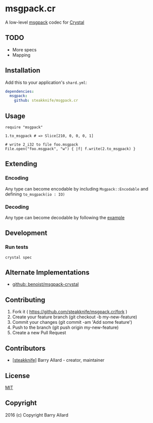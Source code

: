 # msgpack.cr

A low-level [msgpack](http://msgpack.org) codec for [Crystal](https://crystal-lang.org)

## TODO

- More specs
- Mapping

## Installation

Add this to your application's `shard.yml`:

```yaml
dependencies:
  msgpack:
    github: steakknife/msgpack.cr
```
## Usage

```crystal
require "msgpack"

1.to_msgpack # => Slice[210, 0, 0, 0, 1]

# write 2_i32 to file foo.msgpack
File.open("foo.msgpack", "w") { |f| f.write(2.to_msgpack) }

```

## Extending
### Encoding

Any type can become encodable by including `Msgpack::Encodable` and defining `to_msgpack(io : IO)`
### Decoding

Any type can become decodable by following the [example](spec/foo_spec.cr)

## Development

### Run tests

```shell
crystal spec
```

## Alternate Implementations

- [github: benoist/msgpack-crystal](https://github.com/benoist/msgpack-crystal)

## Contributing

1. Fork it ( https://github.com/steakknife/msgpack.cr/fork )
2. Create your feature branch (git checkout -b my-new-feature)
3. Commit your changes (git commit -am 'Add some feature')
4. Push to the branch (git push origin my-new-feature)
5. Create a new Pull Request

## Contributors

- [[steakknife]](https://github.com/steakknife) Barry Allard - creator, maintainer

## License

[MIT](LICENSE)

## Copyright

2016 (c) Copyright Barry Allard
